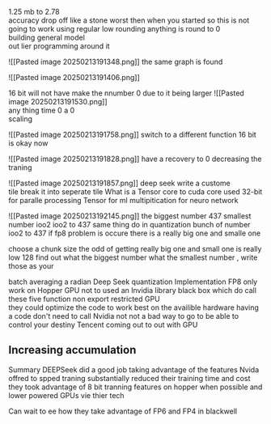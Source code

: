 1.25 mb to 2.78  
accuracy drop off like a stone 
worst then when you started so this is not going to work 
using regular low  rounding  anything is round to   0  
building general  model    
out lier  programming around it   

![[Pasted image 20250213191348.png]] 
the same graph is found 

![[Pasted image 20250213191406.png]] 


16  bit will not have make  the nnumber  0 due to it being larger 
![[Pasted image 20250213191530.png]]  
any thing time 0 a 0  
scaling  


![[Pasted image 20250213191758.png]] 
switch to a different function 16  bit is okay now 

![[Pasted image 20250213191828.png]] 
have a recovery to 0 
decreasing the traning 


![[Pasted image 20250213191857.png]] 
deep seek write a  custome  
tile  break it into seperate tile 
What is  a Tensor core  to cuda core used 32-bit  for paralle processing  Tensor for ml multipitication for neuro network 

![[Pasted image 20250213192145.png]]
the biggest number 437 smallest number ioo2  ioo2  to  437 same thing do in quantization 
bunch of number ioo2 to 437  if fp8 problem  is occure there is a really big one and smalle one  

choose a chunk size the odd of getting really big one and small one  is really low 
128  find out what the biggest number what the smallest number , write those as your  

batch averaging a radian  Deep Seek  quantization  Implementation 
FP8 only work on Hopper GPU
not to used an Invidia library  black box  which do call these five function 
non export restricted GPU  
they could optimize the code to work best on the availible  hardware 
having a code  don't need to call Nvidia  not not a bad way to go to be able to control your destiny 
Tencent  coming out to out with GPU  

## Increasing accumulation  

Summary 
DEEPSeek  did a good job taking  advantage  of the features Nvida offred to spped traning 
substantially reduced their training time and cost 
they took advantage of 8 bit tranning features on hopper when possible and lower  powered GPUs vie thier tech 

Can wait to ee how they take advantage of FP6 and FP4 in blackwell 





